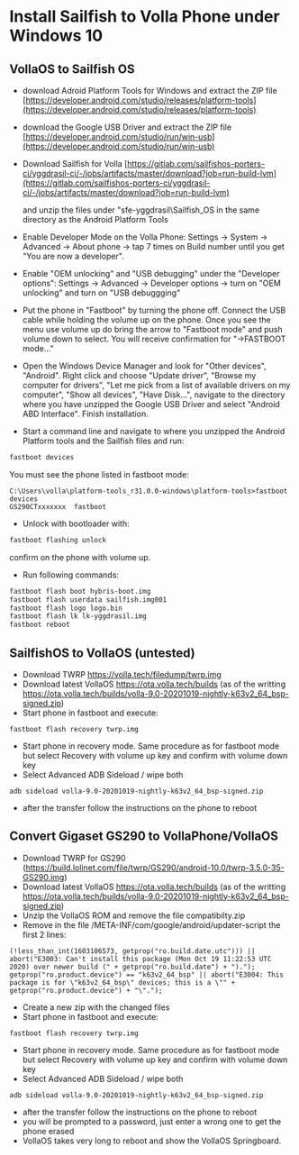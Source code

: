 # Install Sailfish to Volla Phone under Windows 10

## VollaOS to Sailfish OS ##

- download Adroid Platform Tools for Windows and extract the ZIP file [https://developer.android.com/studio/releases/platform-tools](https://developer.android.com/studio/releases/platform-tools)
- download the Google USB Driver and extract the ZIP file [https://developer.android.com/studio/run/win-usb](https://developer.android.com/studio/run/win-usb)
- Download Sailfish for Volla [https://gitlab.com/sailfishos-porters-ci/yggdrasil-ci/-/jobs/artifacts/master/download?job=run-build-lvm](https://gitlab.com/sailfishos-porters-ci/yggdrasil-ci/-/jobs/artifacts/master/download?job=run-build-lvm)

    and unzip the files under "sfe-yggdrasil\Sailfish_OS in the same directory as the Android Platform Tools

- Enable Developer Mode on the Volla Phone: Settings → System → Advanced → About phone → tap 7 times on Build number until you get "You are now a developer".
- Enable "OEM unlocking" and "USB debugging" under the "Developer options": Settings → Advanced → Developer options → turn on "OEM unlocking" and turn on "USB debuggging"
- Put the phone in "Fastboot" by turning the phone off. Connect the USB cable while holding the volume up on the phone. Once you see the menu use volume up do bring the arrow to "Fastboot mode" and push volume down to select. You will receive confirmation for "→FASTBOOT mode..."
- Open the Windows Device Manager and look for "Other devices", "Android". Right click and choose "Update driver", "Browse my computer for drivers", "Let me pick from a list of available drivers on my computer", "Show all devices", "Have Disk...", navigate to the directory where you have unzipped the Google USB Driver and select "Android ABD Interface". Finish installation.
- Start a command line and navigate to where you unzipped the Android Platform tools and the Sailfish files and run:

```bash
fastboot devices
```

You must see the phone listed in fastboot mode:

```
C:\Users\volla\platform-tools_r31.0.0-windows\platform-tools>fastboot devices
GS290CTxxxxxxx  fastboot
```

- Unlock with bootloader with:

```bash
fastboot flashing unlock
```

confirm on the phone with volume up.

- Run following commands:

```bash
fastboot flash boot hybris-boot.img
fastboot flash userdata sailfish.img001
fastboot flash logo logo.bin
fastboot flash lk lk-yggdrasil.img
fastboot reboot
```

## SailfishOS to VollaOS (untested) ##

- Download TWRP https://volla.tech/filedump/twrp.img
- Download latest VollaOS https://ota.volla.tech/builds (as of the writting https://ota.volla.tech/builds/volla-9.0-20201019-nightly-k63v2_64_bsp-signed.zip)
- Start phone in fastboot and execute:
```
fastboot flash recovery twrp.img
```
- Start phone in recovery mode. Same procedure as for fastboot mode but select Recovery with volume up key and confirm with volume down key
- Select Advanced ADB Sideload / wipe both
```
adb sideload volla-9.0-20201019-nightly-k63v2_64_bsp-signed.zip
```
- after the transfer follow the instructions on the phone to reboot

## Convert Gigaset GS290 to VollaPhone/VollaOS ##

- Download TWRP for GS290 (https://build.lolinet.com/file/twrp/GS290/android-10.0/twrp-3.5.0-35-GS290.img)
- Download latest VollaOS https://ota.volla.tech/builds (as of the writting https://ota.volla.tech/builds/volla-9.0-20201019-nightly-k63v2_64_bsp-signed.zip)
- Unzip the VollaOS ROM and remove the file compatibilty.zip
- Remove in the file /META-INF/com/google/android/updater-script the first 2 lines:
```
(!less_than_int(1603106573, getprop("ro.build.date.utc"))) || abort("E3003: Can't install this package (Mon Oct 19 11:22:53 UTC 2020) over newer build (" + getprop("ro.build.date") + ").");
getprop("ro.product.device") == "k63v2_64_bsp" || abort("E3004: This package is for \"k63v2_64_bsp\" devices; this is a \"" + getprop("ro.product.device") + "\".");
```
- Create a new zip with the changed files
- Start phone in fastboot and execute:
```
fastboot flash recovery twrp.img
```
- Start phone in recovery mode. Same procedure as for fastboot mode but select Recovery with volume up key and confirm with volume down key
- Select Advanced ADB Sideload / wipe both
```
adb sideload volla-9.0-20201019-nightly-k63v2_64_bsp-signed.zip
```
- after the transfer follow the instructions on the phone to reboot
- you will be prompted to a password, just enter a wrong one to get the phone erased
- VollaOS takes very long to reboot and show the VollaOS Springboard.
